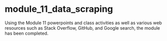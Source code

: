 # module_11_data_scraping
Using the Module 11 powerpoints and class activities as well as various web resources such as Stack Overflow, GitHub, and Google search, the module has been completed. 
